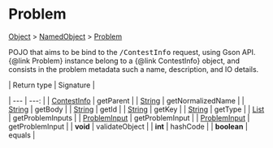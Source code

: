 
# Problem

[Object]() > [NamedObject](nullfr/faylixe/googlecodejam/client/common/NamedObject.md) > [Problem](nullfr/faylixe/googlecodejam/client/webservice/Problem.md)


<p>POJO that aims to be bind to the <tt>/ContestInfo</tt>
 request, using Gson API. {@link Problem} instance belong
 to a {@link ContestInfo} object, and consists in the problem
 metadata such a name, description, and IO details.</p>

| Return type | Signature |

| --- | ---: |
| [ContestInfo](nullfr/faylixe/googlecodejam/client/webservice/ContestInfo.md) | getParent |
| [String]() | getNormalizedName |
| [String]() | getBody |
| [String]() | getId |
| [String]() | getKey |
| [String]() | getType |
| [List]() | getProblemInputs |
| [ProblemInput](nullfr/faylixe/googlecodejam/client/webservice/ProblemInput.md) | getProblemInput |
| [ProblemInput](nullfr/faylixe/googlecodejam/client/webservice/ProblemInput.md) | getProblemInput |
| **void** | validateObject |
| **int** | hashCode |
| **boolean** | equals |
